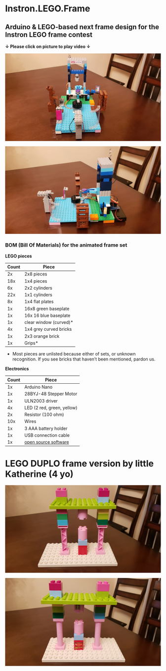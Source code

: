 # Instron.LEGO.Frame

## Arduino &amp; LEGO-based next frame design for the Instron LEGO frame contest

**↓ Please click on picture to play video ↓**

[![Watch the video](https://github.com/sensboston/Instron.LEGO.Frame/blob/master/20190925_190915.jpg)](https://youtu.be/oUKiCBb4iAo)

![Front view](https://github.com/sensboston/Instron.LEGO.Frame/blob/master/20190925_190924.jpg)

### BOM (Bill Of Materials) for the animated frame set

**LEGO pieces**

   Count | Piece
------------ | -------------
2x | 2x8 pieces
18x | 1x4 pieces
6x | 2x2 cylinders 
22x | 1x1 cylinders
8x | 1x4 flat plates
1x | 16x8 green baseplate
1x | 16x 16 blue baseplate
1x | clear window (curved)*
4x | 1x4 grey curved bricks
1x | 2x3 orange brick 
1x | Grips*

* Most pieces are unlisted because either of sets, or unknown recognition. If you see bricks that haven’t been mentioned, pardon us.

**Electronics**

   Count | Piece
------------ | -------------
1x | Arduino Nano
1x | 28BYJ-48 Stepper Motor
1x | ULN2003 driver
4x | LED (2 red, green, yellow)
2x | Resistor (100 ohm)
10x | Wires
1x | 3 AAA battery holder
1x | USB connection cable
1x | [open source software](https://github.com/sensboston/Instron.LEGO.Frame/blob/master/LEGO_Instron.ino)


# LEGO DUPLO frame version by little Katherine (4 yo)

![Front view](https://github.com/sensboston/Instron.LEGO.Frame/blob/master/20190925_190756.jpg)

![Front view](https://github.com/sensboston/Instron.LEGO.Frame/blob/master/20190925_190809.jpg)

